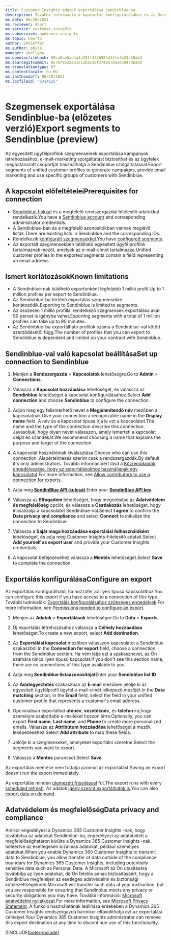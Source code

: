 ```yaml
---
title: Customer Insights adatok exportálása Sendinblue-ba
description: További információ a kapcsolat konfigurálásához és az Sendinblue-ba való exportáláshoz.
ms.date: 06/29/2021
ms.reviewer: mhart
ms.service: customer-insights
ms.subservice: audience-insights
ms.topic: how-to
author: phkieffer
ms.author: philk
manager: shellyha
ms.openlocfilehash: 58ca0ae5ad4a3a291f4336984d14fefb23a58ab3
ms.sourcegitcommit: 057079532e31c12bac36f374857ba3dc847d6ad0
ms.translationtype: HT
ms.contentlocale: hu-HU
ms.lasthandoff: 06/29/2021
ms.locfileid: "6314625"
---
```

# <a name="export-segments-to-sendinblue-preview"></a><span data-ttu-id="3f077-103">Szegmensek exportálása Sendinblue-ba (előzetes verzió)</span><span class="sxs-lookup"><span data-stu-id="3f077-103">Export segments to Sendinblue (preview)</span></span>

<span data-ttu-id="3f077-104">Az egyesített ügyfélprofilok szegmenseinek exportálása kampányok létrehozásához, e-mail-marketing szolgáltatást biztosíthat és az ügyfelek meghatározott csoportját használhatja a Sendinblue szolgáltatással.</span><span class="sxs-lookup"><span data-stu-id="3f077-104">Export segments of unified customer profiles to generate campaigns, provide email marketing and use specific groups of customers with Sendinblue.</span></span>

## <a name="prerequisites-for-connection"></a><span data-ttu-id="3f077-105">A kapcsolat előfeltételei</span><span class="sxs-lookup"><span data-stu-id="3f077-105">Prerequisites for connection</span></span>

-   <span data-ttu-id="3f077-106">[Sendinblue fiókkal](https://www.sendinblue.com/) és a megfelelő rendszergazdai hitelesítő adatokkal rendelkezik.</span><span class="sxs-lookup"><span data-stu-id="3f077-106">You have a [Sendinblue account](https://www.sendinblue.com/) and corresponding administrator credentials.</span></span>
-   <span data-ttu-id="3f077-107">A Sendinblue-ban és a megfelelő azonosítókban vannak meglévő listák.</span><span class="sxs-lookup"><span data-stu-id="3f077-107">There are existing lists in Sendinblue and the corresponding IDs.</span></span>
-   <span data-ttu-id="3f077-108">Rendelkezik [konfigurált szegmensekkel](segments.md).</span><span class="sxs-lookup"><span data-stu-id="3f077-108">You have [configured segments](segments.md).</span></span>
-   <span data-ttu-id="3f077-109">Az exportált szegmensekben található egyesített ügyfélprofilok tartalmaznak mezőt, amelyek az e-mail-címet tartalmazza.</span><span class="sxs-lookup"><span data-stu-id="3f077-109">Unified customer profiles in the exported segments contain a field representing an email address.</span></span>

## <a name="known-limitations"></a><span data-ttu-id="3f077-110">Ismert korlátozások</span><span class="sxs-lookup"><span data-stu-id="3f077-110">Known limitations</span></span>

- <span data-ttu-id="3f077-111">A Sendinblue-nak küldhető exportonként legfeljebb 1 millió profil.</span><span class="sxs-lookup"><span data-stu-id="3f077-111">Up to 1 million profiles per export to Sendinblue.</span></span>
- <span data-ttu-id="3f077-112">Az Sendinblue-ba történő exportálás szegmensekre korlátozódik.</span><span class="sxs-lookup"><span data-stu-id="3f077-112">Exporting to Sendinblue is limited to segments.</span></span>
- <span data-ttu-id="3f077-113">Az összesen 1 millió profillal rendelkező szegmensek exportálása akár 90 percet is igénybe vehet.</span><span class="sxs-lookup"><span data-stu-id="3f077-113">Exporting segments with a total of 1 million profiles can take up to 90 minutes.</span></span> 
- <span data-ttu-id="3f077-114">Az Sendinblue-ba exportálható profilok száma a Sendinblue-val kötött szerződésétől függ.</span><span class="sxs-lookup"><span data-stu-id="3f077-114">The number of profiles that you can export to Sendinblue is dependent and limited on your contract with Sendinblue.</span></span>

## <a name="set-up-connection-to-sendinblue"></a><span data-ttu-id="3f077-115">Sendinblue-val való kapcsolat beállítása</span><span class="sxs-lookup"><span data-stu-id="3f077-115">Set up connection to Sendinblue</span></span>

1. <span data-ttu-id="3f077-116">Menjen a **Rendszergazda** > **Kapcsolatok** lehetőségre.</span><span class="sxs-lookup"><span data-stu-id="3f077-116">Go to **Admin** > **Connections**.</span></span>

1. <span data-ttu-id="3f077-117">Válassza a **Kapcsolat hozzáadása** lehetőséget, és válassza az **Sendinblue** lehetőséget a kapcsolat konfigurálásához.</span><span class="sxs-lookup"><span data-stu-id="3f077-117">Select **Add connection** and choose **Sendinblue** to configure the connection.</span></span>

1. <span data-ttu-id="3f077-118">Adjon meg egy felismerhető nevet a **Megjelenítendő név** mezőben a kapcsolatnak.</span><span class="sxs-lookup"><span data-stu-id="3f077-118">Give your connection a recognizable name in the **Display name** field.</span></span> <span data-ttu-id="3f077-119">A név és a kapcsolat típusa írja le ezt a kapcsolatot.</span><span class="sxs-lookup"><span data-stu-id="3f077-119">The name and the type of the connection describe this connection.</span></span> <span data-ttu-id="3f077-120">Javasoljuk, hogy olyan nevet válasszon, amely ismerteti a kapcsolat célját és szándékát.</span><span class="sxs-lookup"><span data-stu-id="3f077-120">We recommend choosing a name that explains the purpose and target of the connection.</span></span>

1. <span data-ttu-id="3f077-121">A kapcsolat használóinak kiválasztása.</span><span class="sxs-lookup"><span data-stu-id="3f077-121">Choose who can use this connection.</span></span> <span data-ttu-id="3f077-122">Alapértelmezés szerint csak a rendszergazdák.</span><span class="sxs-lookup"><span data-stu-id="3f077-122">By default it's only administrators.</span></span> <span data-ttu-id="3f077-123">További információért lásd a [Közreműködők engedélyezése, hogy az exportálásokhoz használjanak egy kapcsolatot](connections.md#allow-contributors-to-use-a-connection-for-exports).</span><span class="sxs-lookup"><span data-stu-id="3f077-123">For more information, see [Allow contributors to use a connection for exports](connections.md#allow-contributors-to-use-a-connection-for-exports).</span></span>

1. <span data-ttu-id="3f077-124">Adja meg **[SendinBlue API-kulcsát](https://developers.sendinblue.com/docs/getting-started#:~:text=Get%20your%20API%20key&text=You%20can%20create%20one%20from,your%20settings%20This%20API%20key)**.</span><span class="sxs-lookup"><span data-stu-id="3f077-124">Enter your **[SendinBlue API key](https://developers.sendinblue.com/docs/getting-started#:~:text=Get%20your%20API%20key&text=You%20can%20create%20one%20from,your%20settings%20This%20API%20key)**.</span></span>

1. <span data-ttu-id="3f077-125">Válassza az **Elfogadom** lehetőséget, hogy megerősítse az **Adatvédelem és megfelelőség** opciót, és válassza a **Csatlakozás** lehetőséget, hogy inicializálja a kapcsolatot Sendinblue-val.</span><span class="sxs-lookup"><span data-stu-id="3f077-125">Select **I agree** to confirm the **Data privacy and compliance** and select **Connect** to initialize the connection to Sendinblue.</span></span>

1. <span data-ttu-id="3f077-126">Válassza a **Saját maga hozzáadása exportálási felhasználóként** lehetőséget, és adja meg Customer Insights-hitelesítő adatait.</span><span class="sxs-lookup"><span data-stu-id="3f077-126">Select **Add yourself as export user** and provide your Customer Insights credentials.</span></span>

1. <span data-ttu-id="3f077-127">A kapcsolat befejezéséhez válassza a **Mentés** lehetőséget.</span><span class="sxs-lookup"><span data-stu-id="3f077-127">Select **Save** to complete the connection.</span></span>

## <a name="configure-an-export"></a><span data-ttu-id="3f077-128">Exportálás konfigurálása</span><span class="sxs-lookup"><span data-stu-id="3f077-128">Configure an export</span></span>

<span data-ttu-id="3f077-129">Az exportálás konfigurálható, ha hozzáfér az ilyen típusú kapcsolathoz.</span><span class="sxs-lookup"><span data-stu-id="3f077-129">You can configure this export if you have access to a connection of this type.</span></span> <span data-ttu-id="3f077-130">További tudnivalók: [Exportálás konfigurálásához szükséges engedélyek](export-destinations.md#set-up-a-new-export).</span><span class="sxs-lookup"><span data-stu-id="3f077-130">For more information, see [Permissions needed to configure an export](export-destinations.md#set-up-a-new-export).</span></span>

1. <span data-ttu-id="3f077-131">Menjen az **Adatok** > **Exportálások** lehetőségre.</span><span class="sxs-lookup"><span data-stu-id="3f077-131">Go to **Data** > **Exports**.</span></span>

1. <span data-ttu-id="3f077-132">Új exportálás létrehozásához válassza a **Célhely hozzáadása** lehetőséget.</span><span class="sxs-lookup"><span data-stu-id="3f077-132">To create a new export, select **Add destination**.</span></span>

1. <span data-ttu-id="3f077-133">Az **Exportálási kapcsolat** mezőben válasszon kapcsolatot a Sendinblue szakaszból.</span><span class="sxs-lookup"><span data-stu-id="3f077-133">In the **Connection for export** field, choose a connection from the Sendinblue section.</span></span> <span data-ttu-id="3f077-134">Ha nem látja ezt a szakasznevet, az Ön számára nincs ilyen típusú kapcsolat.</span><span class="sxs-lookup"><span data-stu-id="3f077-134">If you don't see this section name, there are no connections of this type available to you.</span></span>

1. <span data-ttu-id="3f077-135">Adja meg **Sendinblue listaazonosítóját**</span><span class="sxs-lookup"><span data-stu-id="3f077-135">Enter your **Sendinblue list ID**</span></span> 

1. <span data-ttu-id="3f077-136">Az **Adategyeztetés** szakaszban az **E-mail** mezőben jelölje ki az egyesített ügyfélprofil ügyfél e-mail-címét jelképező mezőjét.</span><span class="sxs-lookup"><span data-stu-id="3f077-136">In the **Data matching** section, in the **Email** field, select the field in your unified customer profile that represents a customer's email address.</span></span> 

1. <span data-ttu-id="3f077-137">Opcionálisan exportálhat **utónév**, **vezetéknév**, és **telefon**-ra,hogy személyre szabottabb e-maileket hozzon létre.</span><span class="sxs-lookup"><span data-stu-id="3f077-137">Optionally, you can export **First name**, **Last name**, and **Phone**  to create more personalized emails.</span></span> <span data-ttu-id="3f077-138">Válassza az **Attribútum hozzáadása** lehetőséget a mezők leképezéséhez.</span><span class="sxs-lookup"><span data-stu-id="3f077-138">Select **Add attribute** to map these fields.</span></span>

1. <span data-ttu-id="3f077-139">Jelölje ki a szegmenseket, amelyeket exportálni szeretne.</span><span class="sxs-lookup"><span data-stu-id="3f077-139">Select the segments you want to export.</span></span> 

1. <span data-ttu-id="3f077-140">Válassza a **Mentés** parancsot.</span><span class="sxs-lookup"><span data-stu-id="3f077-140">Select **Save**.</span></span>

<span data-ttu-id="3f077-141">Az exportálás mentése nem futtatja azonnal az exportálást.</span><span class="sxs-lookup"><span data-stu-id="3f077-141">Saving an export doesn't run the export immediately.</span></span>

<span data-ttu-id="3f077-142">Az exportálás minden [ütemezett frissítéssel](system.md#schedule-tab) fut.</span><span class="sxs-lookup"><span data-stu-id="3f077-142">The export runs with every [scheduled refresh](system.md#schedule-tab).</span></span> <span data-ttu-id="3f077-143">Az adatok [igény szerint exportálhatók is](export-destinations.md#run-exports-on-demand).</span><span class="sxs-lookup"><span data-stu-id="3f077-143">You can also [export data on demand](export-destinations.md#run-exports-on-demand).</span></span> 


## <a name="data-privacy-and-compliance"></a><span data-ttu-id="3f077-144">Adatvédelem és megfelelőség</span><span class="sxs-lookup"><span data-stu-id="3f077-144">Data privacy and compliance</span></span>

<span data-ttu-id="3f077-145">Amikor engedélyezi a Dynamics 365 Customer Insights -nak, hogy továbbítsa az adatokat Sendinblue-ba, engedélyezi az adatátvitelt a megfelelőséghatáron kívülre a Dynamics 365 Customer Insights -nak, beleértve az esetlegesen bizalmas adatokat, például személyes adatokat.</span><span class="sxs-lookup"><span data-stu-id="3f077-145">When you enable Dynamics 365 Customer Insights to transmit data to Sendinblue, you allow transfer of data outside of the compliance boundary for Dynamics 365 Customer Insights, including potentially sensitive data such as Personal Data.</span></span> <span data-ttu-id="3f077-146">A Microsoft az Ön utasítására továbbítja az ilyen adatokat, de Ön felelős annak biztosításáért, hogy a Sendinblue megfeleljen az esetleges adatvédelmi és biztonsági kötelezettségeknek.</span><span class="sxs-lookup"><span data-stu-id="3f077-146">Microsoft will transfer such data at your instruction, but you are responsible for ensuring that Sendinblue meets any privacy or security obligations you may have.</span></span> <span data-ttu-id="3f077-147">További információ: [Microsoft adatvédelmi nyilatkozat](https://go.microsoft.com/fwlink/?linkid=396732).</span><span class="sxs-lookup"><span data-stu-id="3f077-147">For more information, see [Microsoft Privacy Statement](https://go.microsoft.com/fwlink/?linkid=396732).</span></span>
<span data-ttu-id="3f077-148">A funkció használatának leállítása érdekében a Dynamics 365 Customer Insights rendszergazda bármikor eltávolíthatja ezt az exportálási célhelyet.</span><span class="sxs-lookup"><span data-stu-id="3f077-148">Your Dynamics 365 Customer Insights administrator can remove this export destination at any time to discontinue use of this functionality.</span></span>


[!INCLUDE[footer-include](../includes/footer-banner.md)]
